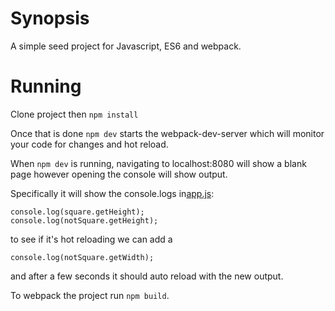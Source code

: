 # Synopsis #

A simple seed project for Javascript, ES6 and webpack.

# Running #
Clone project then `npm install` 

Once that is done `npm dev` starts the webpack-dev-server which will monitor your code for changes and hot reload.

When `npm dev` is running, navigating to localhost:8080 will show a blank page however opening the console will show
output. 

Specifically it will show the console.logs in[app.js](src/app.js):

```
console.log(square.getHeight); 
console.log(notSquare.getHeight);
```

to see if it's hot reloading we can add a 

```
console.log(notSquare.getWidth);
```

and after a few seconds it should auto reload with the new output.

To webpack the project run ```npm build```.